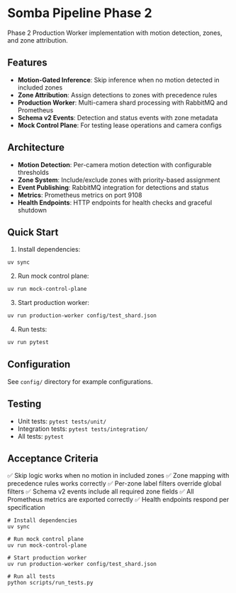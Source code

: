 # Somba Pipeline Phase 2

Phase 2 Production Worker implementation with motion detection, zones, and zone attribution.

## Features

- **Motion-Gated Inference**: Skip inference when no motion detected in included zones
- **Zone Attribution**: Assign detections to zones with precedence rules
- **Production Worker**: Multi-camera shard processing with RabbitMQ and Prometheus
- **Schema v2 Events**: Detection and status events with zone metadata
- **Mock Control Plane**: For testing lease operations and camera configs

## Architecture

- **Motion Detection**: Per-camera motion detection with configurable thresholds
- **Zone System**: Include/exclude zones with priority-based assignment
- **Event Publishing**: RabbitMQ integration for detections and status
- **Metrics**: Prometheus metrics on port 9108
- **Health Endpoints**: HTTP endpoints for health checks and graceful shutdown

## Quick Start

1. Install dependencies:
```bash
uv sync
```

2. Run mock control plane:
```bash
uv run mock-control-plane
```

3. Start production worker:
```bash
uv run production-worker config/test_shard.json
```

4. Run tests:
```bash
uv run pytest
```

## Configuration

See `config/` directory for example configurations.

## Testing

- Unit tests: `pytest tests/unit/`
- Integration tests: `pytest tests/integration/`
- All tests: `pytest`

## Acceptance Criteria

✅ Skip logic works when no motion in included zones
✅ Zone mapping with precedence rules works correctly
✅ Per-zone label filters override global filters
✅ Schema v2 events include all required zone fields
✅ All Prometheus metrics are exported correctly
✅ Health endpoints respond per specification

```
# Install dependencies
uv sync

# Run mock control plane
uv run mock-control-plane

# Start production worker
uv run production-worker config/test_shard.json

# Run all tests
python scripts/run_tests.py
```

